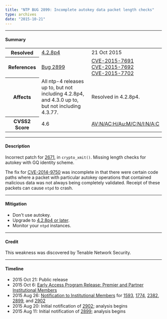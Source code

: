 ```yaml
---
title: "NTP BUG 2899: Incomplete autokey data packet length checks"
type: archives
date: "2015-10-21"
---
```


* * *

#### Summary

<table>
  <tbody>
	<tr>
		<th><b>Resolved</b></th>
		<td><a href="/support/securitynotice/4_2_8p4-release-announcement/">4.2.8p4</a></td>
		<td>21 Oct 2015</td>
	</tr>
	<tr>
		<th><b>References</b></th>
		<td><a href="https://bugs.ntp.org/show_bug.cgi?id=2899">Bug 2899</a></td>
		<td><a href="https://nvd.nist.gov/vuln/detail/CVE-2015-7691">CVE-2015-7691</a><br> <a href="https://nvd.nist.gov/vuln/detail/CVE-2015-7692">CVE-2015-7692</a><br> <a href="https://nvd.nist.gov/vuln/detail/CVE-2015-7702">CVE-2015-7702</a></td>
	</tr>
	<tr>
		<th><b>Affects</b></th>
		<td>All ntp-4 releases up to, but not including 4.2.8p4,<br> and 4.3.0 up to, but not including 4.3.77.</td>
		<td>Resolved in 4.2.8p4.</td>
	</tr>
	<tr>
		<th><b>CVSS2 Score</b></th>
		<td>4.6</td>
		<td><a href="https://nvd.nist.gov/vuln-metrics/cvss/v2-calculator?calculator&version=2&vector=(AV:N/AC:H/Au:M/C:N/I:N/A:C)">AV:N/AC:H/Au:M/C:N/I:N/A:C</a></td>
	</tr>	
  </tbody>	
</table>

* * *
    
#### Description 

Incorrect patch for [2671](/support/securitynotice/ntpbug2671/), in `crypto_xmit()`. Missing length checks for autokey with GQ identity scheme.

The fix for [CVE-2014-9750](https://nvd.nist.gov/vuln/detail/CVE-2014-9750) was incomplete in that there were certain code paths where a packet with particular autokey operations that contained malicious data was not always being completely validated. Receipt of these packets can cause `ntpd` to crash.

* * *
    
#### Mitigation

* Don't use autokey.
* Upgrade to [4.2.8p4 or later](/downloads/).
* Monitor your `ntpd` instances. 

* * *

#### Credit

This weakness was discovered by Tenable Network Security.

* * *

#### Timeline

* 2015 Oct 21: Public release
* 2015 Oct 6: [Early Access Program Release: Premier and Partner Institutional Members](https://www.nwtime.org/membership/benefits/)
* 2015 Aug 26: [Notification to Institutional Members](https://www.nwtime.org/membership/benefits/) for [1593](/support/securitynotice/ntpbug1593), [1774](/support/securitynotice/ntpbug1774), [2382](https://bugs.ntp.org/show_bug.cgi?id=2382), [2899](/support/securitynotice/ntpbug2899/), and [2902](/support/securitynotice/ntpbug2902/)
* 2015 Aug 20: Initial notification of [2902](/support/securitynotice/ntpbug2902/); analysis begins
* 2015 Aug 11: Initial notification of [2899](/support/securitynotice/ntpbug2899/); analysis begins